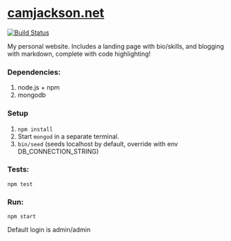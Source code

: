 [camjackson.net](http://camjackson.net)
===========
[![Build Status](https://snap-ci.com/camjackson/writeitdown/branch/master/build_image)](https://snap-ci.com/camjackson/writeitdown/branch/master)

My personal website. Includes a landing page with bio/skills, and blogging with markdown, complete with code highlighting!

### Dependencies:

1. node.js + npm
2. mongodb

### Setup
1. `npm install`
2. Start `mongod` in a separate terminal.
3. `bin/seed` (seeds localhost by default, override with env DB_CONNECTION_STRING)

### Tests:
`npm test`

### Run:
`npm start`

Default login is admin/admin
